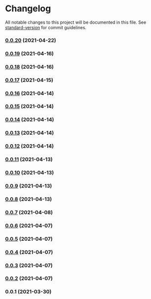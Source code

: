 # Changelog

All notable changes to this project will be documented in this file. See [standard-version](https://github.com/conventional-changelog/standard-version) for commit guidelines.

### [0.0.20](https://github.com/terraform-cdk-providers/cdktf-provider-external/compare/v0.0.19...v0.0.20) (2021-04-22)

### [0.0.19](https://github.com/terraform-cdk-providers/cdktf-provider-external/compare/v0.0.18...v0.0.19) (2021-04-16)

### [0.0.18](https://github.com/terraform-cdk-providers/cdktf-provider-external/compare/v0.0.17...v0.0.18) (2021-04-16)

### [0.0.17](https://github.com/terraform-cdk-providers/cdktf-provider-external/compare/v0.0.16...v0.0.17) (2021-04-15)

### [0.0.16](https://github.com/terraform-cdk-providers/cdktf-provider-external/compare/v0.0.15...v0.0.16) (2021-04-14)

### [0.0.15](https://github.com/terraform-cdk-providers/cdktf-provider-external/compare/v0.0.14...v0.0.15) (2021-04-14)

### [0.0.14](https://github.com/terraform-cdk-providers/cdktf-provider-external/compare/v0.0.13...v0.0.14) (2021-04-14)

### [0.0.13](https://github.com/terraform-cdk-providers/cdktf-provider-external/compare/v0.0.12...v0.0.13) (2021-04-14)

### [0.0.12](https://github.com/terraform-cdk-providers/cdktf-provider-external/compare/v0.0.11...v0.0.12) (2021-04-14)

### [0.0.11](https://github.com/terraform-cdk-providers/cdktf-provider-external/compare/v0.0.10...v0.0.11) (2021-04-13)

### [0.0.10](https://github.com/terraform-cdk-providers/cdktf-provider-external/compare/v0.0.9...v0.0.10) (2021-04-13)

### [0.0.9](https://github.com/terraform-cdk-providers/cdktf-provider-external/compare/v0.0.8...v0.0.9) (2021-04-13)

### [0.0.8](https://github.com/terraform-cdk-providers/cdktf-provider-external/compare/v0.0.7...v0.0.8) (2021-04-13)

### [0.0.7](https://github.com/terraform-cdk-providers/cdktf-provider-external/compare/v0.0.6...v0.0.7) (2021-04-08)

### [0.0.6](https://github.com/terraform-cdk-providers/cdktf-provider-external/compare/v0.0.5...v0.0.6) (2021-04-07)

### [0.0.5](https://github.com/terraform-cdk-providers/cdktf-provider-external/compare/v0.0.4...v0.0.5) (2021-04-07)

### [0.0.4](https://github.com/terraform-cdk-providers/cdktf-provider-external/compare/v0.0.3...v0.0.4) (2021-04-07)

### [0.0.3](https://github.com/terraform-cdk-providers/cdktf-provider-external/compare/v0.0.2...v0.0.3) (2021-04-07)

### [0.0.2](https://github.com/terraform-cdk-providers/cdktf-provider-external/compare/v0.0.1...v0.0.2) (2021-04-07)

### 0.0.1 (2021-03-30)
